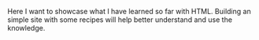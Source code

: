 Here I want to showcase what I have learned so far with HTML. Building an simple site with some recipes will help better understand and use the knowledge.